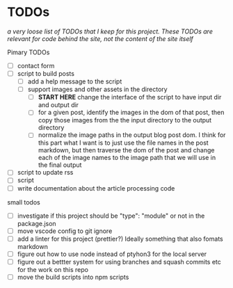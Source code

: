 # TODOs
_a very loose list of TODOs that I keep for this project. These TODOs are relevant for code behind the site, not the content of the site itself_

Pimary TODOs
- [ ] contact form
- [ ] script to build posts
  - [ ] add a help message to the script
  - [ ] support images and other assets in the directory
    - [ ] **START HERE** change the interface of the script to have input dir and output dir
    - [ ] for a given post, identify the images in the dom of that post, then copy those images from the
          the input directory to the output directory
    - [ ] normalize the image paths in the output blog post dom.
          I think for this part what I want is to just use the file names in the post markdown, but then
          traverse the dom of the post and change each of the image names to the image path that we will use
          in the final output
- [ ] script to update rss
- [ ] script
- [ ] write documentation about the article processing code

small todos
- [ ] investigate if this project should be "type": "module" or not in the package.json
- [ ] move vscode config to git ignore
- [ ] add a linter for this project (prettier?) Ideally something that also fomats markdown
- [ ] figure out how to use node instead of ptyhon3 for the local server
- [ ] figure out a bettter system for using branches and squash commits etc for the work on this repo
- [ ] move the build scripts into npm scripts
